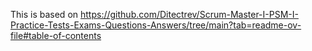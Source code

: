 This is based on https://github.com/Ditectrev/Scrum-Master-I-PSM-I-Practice-Tests-Exams-Questions-Answers/tree/main?tab=readme-ov-file#table-of-contents